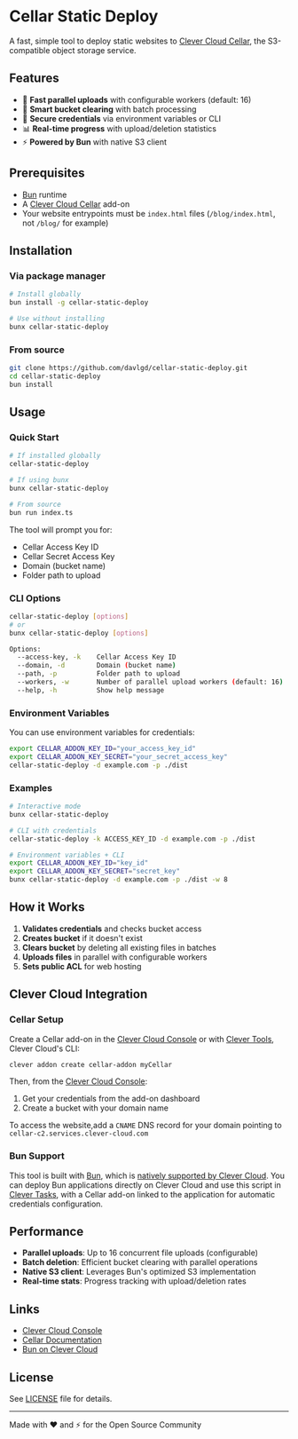 # Cellar Static Deploy

A fast, simple tool to deploy static websites to [Clever Cloud Cellar](https://www.clever-cloud.com/developers/doc/addons/cellar/), the S3-compatible object storage service.

## Features

- 🚀 **Fast parallel uploads** with configurable workers (default: 16)
- 🧹 **Smart bucket clearing** with batch processing
- 🔐 **Secure credentials** via environment variables or CLI
- 📊 **Real-time progress** with upload/deletion statistics
- ⚡ **Powered by Bun** with native S3 client

## Prerequisites

- [Bun](https://bun.sh) runtime
- A [Clever Cloud Cellar](https://www.clever-cloud.com/developers/doc/addons/cellar/) add-on
- Your website entrypoints must be `index.html` files (`/blog/index.html`, not `/blog/` for example)

## Installation

### Via package manager

```bash
# Install globally
bun install -g cellar-static-deploy

# Use without installing
bunx cellar-static-deploy
```

### From source

```bash
git clone https://github.com/davlgd/cellar-static-deploy.git
cd cellar-static-deploy
bun install
```

## Usage

### Quick Start

```bash
# If installed globally
cellar-static-deploy

# If using bunx
bunx cellar-static-deploy

# From source
bun run index.ts
```

The tool will prompt you for:
- Cellar Access Key ID
- Cellar Secret Access Key
- Domain (bucket name)
- Folder path to upload

### CLI Options

```bash
cellar-static-deploy [options]
# or
bunx cellar-static-deploy [options]

Options:
  --access-key, -k    Cellar Access Key ID
  --domain, -d        Domain (bucket name)
  --path, -p          Folder path to upload
  --workers, -w       Number of parallel upload workers (default: 16)
  --help, -h          Show help message
```

### Environment Variables

You can use environment variables for credentials:

```bash
export CELLAR_ADDON_KEY_ID="your_access_key_id"
export CELLAR_ADDON_KEY_SECRET="your_secret_access_key"
cellar-static-deploy -d example.com -p ./dist
```

### Examples

```bash
# Interactive mode
bunx cellar-static-deploy

# CLI with credentials
cellar-static-deploy -k ACCESS_KEY_ID -d example.com -p ./dist

# Environment variables + CLI
export CELLAR_ADDON_KEY_ID="key_id"
export CELLAR_ADDON_KEY_SECRET="secret_key"
bunx cellar-static-deploy -d example.com -p ./dist -w 8
```

## How it Works

1. **Validates credentials** and checks bucket access
2. **Creates bucket** if it doesn't exist
3. **Clears bucket** by deleting all existing files in batches
4. **Uploads files** in parallel with configurable workers
5. **Sets public ACL** for web hosting

## Clever Cloud Integration

### Cellar Setup

Create a Cellar add-on in the [Clever Cloud Console](https://console.clever-cloud.com) or with [Clever Tools](https://www.clever-cloud.com/developers/doc/cli/), Clever Cloud's CLI:

```bash
clever addon create cellar-addon myCellar
```

Then, from the [Clever Cloud Console](https://console.clever-cloud.com):

1. Get your credentials from the add-on dashboard
2. Create a bucket with your domain name

To access the website,add a `CNAME` DNS record for your domain pointing to `cellar-c2.services.clever-cloud.com`

### Bun Support

This tool is built with [Bun](https://bun.sh), which is [natively supported by Clever Cloud](https://www.clever-cloud.com/developers/doc/applications/nodejs/). You can deploy Bun applications directly on Clever Cloud and use this script in [Clever Tasks](https://www.clever-cloud.com/developers/doc/develop/tasks/), with a Cellar add-on linked to the application for automatic credentials configuration.

## Performance

- **Parallel uploads**: Up to 16 concurrent file uploads (configurable)
- **Batch deletion**: Efficient bucket clearing with parallel operations
- **Native S3 client**: Leverages Bun's optimized S3 implementation
- **Real-time stats**: Progress tracking with upload/deletion rates

## Links

- [Clever Cloud Console](https://console.clever-cloud.com)
- [Cellar Documentation](https://www.clever-cloud.com/developers/doc/addons/cellar/)
- [Bun on Clever Cloud](https://www.clever-cloud.com/developers/doc/applications/nodejs/)

## License

See [LICENSE](LICENSE) file for details.

---

Made with ❤️ and ⚡ for the Open Source Community
